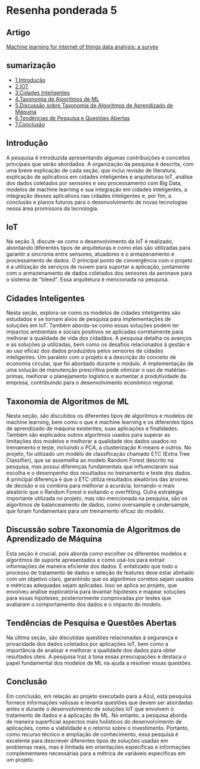 # Resenha ponderada 5

## Artigo 
[Machine learning for internet of things data analysis: a survey](https://www.sciencedirect.com/science/article/pii/S235286481730247X)

## sumarização

- [1.Introdução](#c1)
- [2.IOT](#c2)
- [3.Cidades Inteligentes](#c3)
- [4.Taxonomia de Algoritmos de ML](#c4)
- [5.Discussão sobre Taxonomia de Algoritmos de Aprendizado de Máquina](#c5)
- [6.Tendências de Pesquisa e Questões Abertas](#c6)
- [7.Conclusão](#c7)




## Introdução
A pesquisa é introduzida apresentando algumas contribuições e conceitos principais que serão abordados. A organização da pesquisa é descrita, com uma breve explicação de cada seção, que inclui revisão de literatura, explicação de aplicativos em cidades inteligentes e arquiteturas IoT, análise dos dados coletados por sensores e seu processamento com Big Data, modelos de machine learning e sua integração em cidades inteligentes, a integração desses aplicativos nas cidades inteligentes e, por fim, a conclusão e planos futuros para o desenvolvimento de novas tecnologias nessa área promissora da tecnologia.

## IoT
Na seção 3, discute-se como o desenvolvimento da IoT é realizado, abordando diferentes tipos de arquiteturas e como elas são utilizadas para garantir a sincronia entre sensores, atuadores e o armazenamento e processamento de dados. O principal ponto de convergência com o projeto é a utilização de serviços de nuvem para suportar a aplicação, juntamente com o armazenamento de dados coletados dos sensores da aeronave para o sistema de "bleed". Essa arquitetura é mencionada na pesquisa.

## Cidades Inteligentes
Nesta seção, explora-se como os modelos de cidades inteligentes são estudados e se tornam alvos de pesquisa para implementações de soluções em IoT. Também aborda-se como essas soluções podem ter impactos ambientais e sociais positivos se aplicadas corretamente para melhorar a qualidade de vida dos cidadãos. A pesquisa detalha os avanços e as soluções já utilizadas, bem como os desafios relacionados à gestão e ao uso eficaz dos dados produzidos pelos sensores de cidades inteligentes. Um paralelo com o projeto é a descrição do conceito de economia circular, que foi abordado durante o módulo. A implementação de uma solução de manutenção prescritiva pode otimizar o uso de matérias-primas, melhorar o planejamento logístico e aumentar a produtividade da empresa, contribuindo para o desenvolvimento econômico regional.

## Taxonomia de Algoritmos de ML
Nesta seção, são discutidos os diferentes tipos de algoritmos e modelos de machine learning, bem como o que é machine learning e os diferentes tipos de aprendizado de máquina existentes, suas aplicações e finalidades. Também são explicados outros algoritmos usados para superar as limitações dos modelos e melhorar a qualidade dos dados usados no treinamento e teste, incluindo o PCA, a clusterização K-means e outros. No projeto, foi utilizado um modelo de classificação chamado ETC (Extra Tree Classifier), que se assemelha ao modelo Random Forest descrito na pesquisa, mas possui diferenças fundamentais que influenciaram sua escolha e o desempenho dos resultados no treinamento e teste dos dados. A principal diferença é que o ETC utiliza resultados aleatórios das árvores de decisão e os combina para melhorar a acurácia, tornando-o mais aleatório que o Random Forest e evitando o overfitting. Outra estratégia importante utilizada no projeto, mas não mencionada na pesquisa, são os algoritmos de balanceamento de dados, como oversample e undersample, que foram fundamentais para um treinamento eficaz do modelo.

## Discussão sobre Taxonomia de Algoritmos de Aprendizado de Máquina
Esta seção é crucial, pois aborda como escolher os diferentes modelos e algoritmos de suporte apresentados e como usá-los para extrair informações de maneira eficiente dos dados. É enfatizado que todo o processo de tratamento de dados e seleção de features deve estar alinhado com um objetivo claro, garantindo que os algoritmos corretos sejam usados e métricas adequadas sejam aplicadas. Isso se aplica ao projeto, que envolveu análise exploratória para levantar hipóteses e mapear soluções para essas hipóteses, posteriormente comprovadas por testes que avaliaram o comportamento dos dados e o impacto do modelo.

## Tendências de Pesquisa e Questões Abertas
Na última seção, são discutidas questões relacionadas à segurança e privacidade dos dados coletados por aplicações IoT, bem como a importância de analisar e melhorar a qualidade dos dados para obter resultados úteis. A pesquisa traz à tona essas preocupações e destaca o papel fundamental dos modelos de ML na ajuda a resolver essas questões.

## Conclusão
Em conclusão, em relação ao projeto executado para a Azul, esta pesquisa fornece informações valiosas e levanta questões que devem ser abordadas antes e durante o desenvolvimento de soluções IoT que envolvem o tratamento de dados e a aplicação de ML. No entanto, a pesquisa aborda de maneira superficial aspectos mais holísticos do desenvolvimento de aplicações, como a viabilidade e o retorno sobre o investimento. Portanto, como recurso técnico e ampliação de conhecimento, essa pesquisa é excelente para descrever diferentes tipos de soluções usadas em problemas reais, mas é limitada em orientações específicas e informações complementares necessárias para a métrica de variáveis específicas em um projeto.